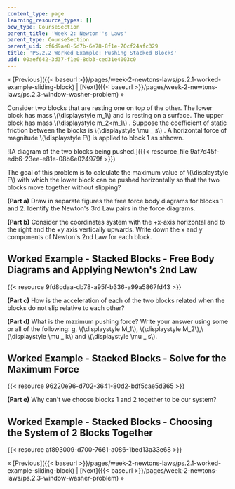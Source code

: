 ```yaml
---
content_type: page
learning_resource_types: []
ocw_type: CourseSection
parent_title: 'Week 2: Newton''s Laws'
parent_type: CourseSection
parent_uid: cf6d9ae8-5d7b-6e78-8f1e-70cf24afc329
title: 'PS.2.2 Worked Example: Pushing Stacked Blocks'
uid: 00aef642-3d37-f1e0-8db3-ced31e4003c0
---
```


« [Previous]({{< baseurl >}}/pages/week-2-newtons-laws/ps.2.1-worked-example-sliding-block) | [Next]({{< baseurl >}}/pages/week-2-newtons-laws/ps.2.3-window-washer-problem) »

Consider two blocks that are resting one on top of the other. The lower block has mass \\(\\displaystyle m\_1\\) and is resting on a surface. The upper block has mass \\(\\displaystyle m\_2\<m\_1\\) . Suppose the coefficient of static friction between the blocks is \\(\\displaystyle \\mu \_ s\\) . A horizontal force of magnitude \\(\\displaystyle F\\) is applied to block 1 as shhown.

![A diagram of the two blocks being pushed.]({{< resource_file 9af7d45f-edb6-23ee-e81e-08b6e024979f >}})

The goal of this problem is to calculate the maximum value of \\(\\displaystyle F\\) with which the lower block can be pushed horizontally so that the two blocks move together without slipping?

**(Part a)** Draw in separate figures the free force body diagrams for blocks 1 and 2. Identify the Newton's 3rd Law pairs in the force diagrams.

**(Part b)** Consider the coordinates system with the +x-axis horizontal and to the right and the +y axis vertically upwards. Write down the x and y components of Newton's 2nd Law for each block.

Worked Example - Stacked Blocks - Free Body Diagrams and Applying Newton's 2nd Law
----------------------------------------------------------------------------------

{{< resource 9fd8cdaa-db78-a95f-b336-a99a5867fd43 >}}

**(Part c)** How is the acceleration of each of the two blocks related when the blocks do not slip relative to each other?

**(Part d)** What is the maximum pushing force? Write your answer using some or all of the following: g, \\(\\displaystyle M\_1\\), \\(\\displaystyle M\_2\\),\\(\\displaystyle \\mu \_ k\\) and \\(\\displaystyle \\mu \_ s\\).

Worked Example - Stacked Blocks - Solve for the Maximum Force
-------------------------------------------------------------

{{< resource 96220e96-d702-3641-80d2-bdf5cae5d365 >}}

**(Part e)** Why can't we choose blocks 1 and 2 together to be our system?

Worked Example - Stacked Blocks - Choosing the System of 2 Blocks Together
--------------------------------------------------------------------------

{{< resource af893009-d700-7661-a086-1bed13a33e68 >}}

« [Previous]({{< baseurl >}}/pages/week-2-newtons-laws/ps.2.1-worked-example-sliding-block) | [Next]({{< baseurl >}}/pages/week-2-newtons-laws/ps.2.3-window-washer-problem) »